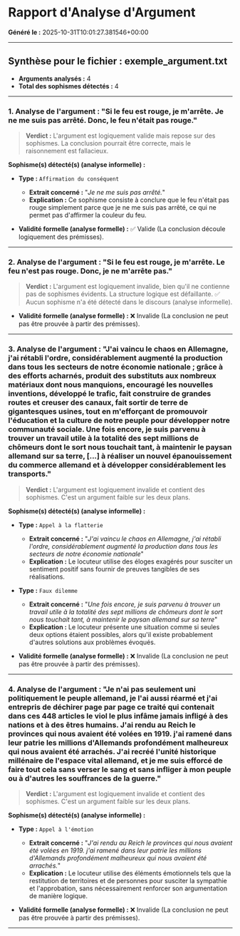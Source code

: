 # Rapport d'Analyse d'Argument
**Généré le :** 2025-10-31T10:01:27.381546+00:00

---

## Synthèse pour le fichier : exemple_argument.txt
- **Arguments analysés :** 4
- **Total des sophismes détectés :** 4

---

### 1. Analyse de l'argument : "Si le feu est rouge, je m'arrête. Je ne me suis pas arrêté. Donc, le feu n'était pas rouge."
> **Verdict :** L'argument est logiquement valide mais repose sur des sophismes. La conclusion pourrait être correcte, mais le raisonnement est fallacieux.

**Sophisme(s) détecté(s) (analyse informelle) :**
- **Type :** `Affirmation du conséquent`
   - **Extrait concerné :** "_Je ne me suis pas arrêté._"
   - **Explication :** Ce sophisme consiste à conclure que le feu n'était pas rouge simplement parce que je ne me suis pas arrêté, ce qui ne permet pas d'affirmer la couleur du feu.

- **Validité formelle (analyse formelle) :** ✅ Valide (La conclusion découle logiquement des prémisses).

---

### 2. Analyse de l'argument : "Si le feu est rouge, je m'arrête. Le feu n'est pas rouge. Donc, je ne m'arrête pas."
> **Verdict :** L'argument est logiquement invalide, bien qu'il ne contienne pas de sophismes évidents. La structure logique est défaillante.
✅ Aucun sophisme n'a été détecté dans le discours (analyse informelle).

- **Validité formelle (analyse formelle) :** ❌ Invalide (La conclusion ne peut pas être prouvée à partir des prémisses).

---

### 3. Analyse de l'argument : "J'ai vaincu le chaos en Allemagne, j'ai rétabli l'ordre, considérablement augmenté la production dans tous les secteurs de notre économie nationale ; grâce à des efforts acharnés, produit des substituts aux nombreux matériaux dont nous manquions, encouragé les nouvelles inventions, développé le trafic, fait construire de grandes routes et creuser des canaux, fait sortir de terre de gigantesques usines, tout en m'efforçant de promouvoir l'éducation et la culture de notre peuple pour développer notre communauté sociale. Une fois encore, je suis parvenu à trouver un travail utile à la totalité des sept millions de chômeurs dont le sort nous touchait tant, à maintenir le paysan allemand sur sa terre, [...] à réaliser un nouvel épanouissement du commerce allemand et à développer considérablement les transports."
> **Verdict :** L'argument est logiquement invalide et contient des sophismes. C'est un argument faible sur les deux plans.

**Sophisme(s) détecté(s) (analyse informelle) :**
- **Type :** `Appel à la flatterie`
   - **Extrait concerné :** "_J'ai vaincu le chaos en Allemagne, j'ai rétabli l'ordre, considérablement augmenté la production dans tous les secteurs de notre économie nationale_"
   - **Explication :** Le locuteur utilise des éloges exagérés pour susciter un sentiment positif sans fournir de preuves tangibles de ses réalisations.
- **Type :** `Faux dilemme`
   - **Extrait concerné :** "_Une fois encore, je suis parvenu à trouver un travail utile à la totalité des sept millions de chômeurs dont le sort nous touchait tant, à maintenir le paysan allemand sur sa terre_"
   - **Explication :** Le locuteur présente une situation comme si seules deux options étaient possibles, alors qu'il existe probablement d'autres solutions aux problèmes évoqués.

- **Validité formelle (analyse formelle) :** ❌ Invalide (La conclusion ne peut pas être prouvée à partir des prémisses).

---

### 4. Analyse de l'argument : "Je n'ai pas seulement uni politiquement le peuple allemand, je l'ai aussi réarmé et j'ai entrepris de déchirer page par page ce traité qui contenait dans ces 448 articles le viol le plus infâme jamais infligé à des nations et à des êtres humains. J'ai rendu au Reich le provinces qui nous avaient été volées en 1919. j'ai ramené dans leur patrie les millions d'Allemands profondément malheureux qui nous avaient été arrachés. J'ai recréé l'unité historique millénaire de l'espace vital allemand, et je me suis efforcé de faire tout cela sans verser le sang et sans infliger à mon peuple ou à d'autres les souffrances de la guerre."
> **Verdict :** L'argument est logiquement invalide et contient des sophismes. C'est un argument faible sur les deux plans.

**Sophisme(s) détecté(s) (analyse informelle) :**
- **Type :** `Appel à l'émotion`
   - **Extrait concerné :** "_J'ai rendu au Reich le provinces qui nous avaient été volées en 1919. j'ai ramené dans leur patrie les millions d'Allemands profondément malheureux qui nous avaient été arrachés._"
   - **Explication :** Le locuteur utilise des éléments émotionnels tels que la restitution de territoires et de personnes pour susciter la sympathie et l'approbation, sans nécessairement renforcer son argumentation de manière logique.

- **Validité formelle (analyse formelle) :** ❌ Invalide (La conclusion ne peut pas être prouvée à partir des prémisses).

---
